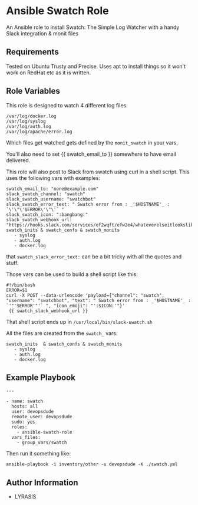 Ansible Swatch Role
=========

An Ansible role to install Swatch: The Simple Log Watcher with a handy Slack integration & monit files

Requirements
------------

Tested on Ubuntu Trusty and Precise. Uses apt to install things so it won't work on RedHat etc as it is written.

Role Variables
--------------

This role is designed to watch 4 different log files:

```
/var/log/docker.log
/var/log/syslog
/var/log/auth.log
/var/log/apache/error.log
```

Which files get watched gets defined by the `monit_swatch` in your vars.

You'll also need to set {{ swatch_email_to }} somewhere to have email delivered.

This role will also post to Slack from swatch using curl in a shell script. This uses the following vars with examples:

```
swatch_email_to: "none@example.com"
slack_swatch_channel: "swatch"
slack_swatch_username: "swatchbot"
slack_swatch_error_text: " Swatch error from : _'$HOSTNAME'_ : `\'\"\'$ERROR\'\"\'` "
slack_swatch_icon: ":bangbang:" 
slack_swatch_webhook_url: "https://hooks.slack.com/services/ef2wqft/efw2e4/whateverelseitlookslikehere"
swatch_inits & swatch_confs & swatch_monits
   - syslog
   - auth.log
   - docker.log
```

that `swatch_slack_error_text:` can be a bit tricky with all the quotes and stuff.

Those vars can be used to build a shell script like this:

```
#!/bin/bash
ERROR=$1
curl -X POST --data-urlencode 'payload={"channel": "swatch", "username": "swatchbot", "text": " Swatch error from : _'$HOSTNAME'_ : `'"'$ERROR'"'` ", "icon_emoji": "':$ICON:'"}'
 {{ swatch_slack_webhook_url }}

```

That shell script ends up in `/usr/local/bin/slack-swatch.sh`

All the files are created from the `swatch_` vars:
```
swatch_inits  & swatch_confs & swatch_monits
   - syslog
   - auth.log
   - docker.log
```

Example Playbook
----------------
```
---

- name: swatch
  hosts: all
  user: devopsdude
  remote_user: devopsdude
  sudo: yes
  roles:
    - ansible-swatch-role
  vars_files:
    - group_vars/swatch
```
Then run it something like:

`ansible-playbook -i inventory/other -u devopsdude -K ./swatch.yml`

Author Information
------------------

- LYRASIS
